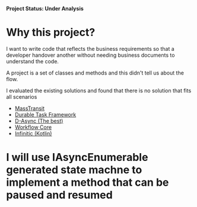 **Project Status: Under Analysis**

# Why this project?
I want to write code that reflects the business requirements so that a developer handover another without needing business documents to understand the code.

A project is a set of classes and methods and this didn't tell us about the flow.


I evaluated the existing solutions and found that there is no solution that fits all scenarios
* [MassTransit](https://masstransit-project.com/)
* [Durable Task Framework](https://github.com/Azure/durabletask)
* [D-Async (The best)](https://github.com/Dasync/Dasync)
* [Workflow Core](https://github.com/danielgerlag/workflow-core)
* [Infinitic (Kotlin)](https://github.com/infiniticio/infinitic)

# I will use IAsyncEnumerable generated state machne to implement a method that can be paused and resumed 
